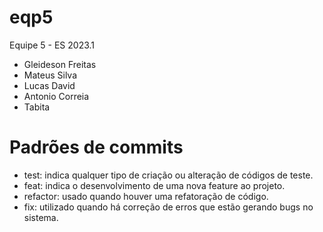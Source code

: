 # eqp5
Equipe 5 - ES 2023.1

* Gleideson Freitas
* Mateus Silva
* Lucas David
* Antonio Correia
* Tabita

# Padrões de commits
* test:  indica qualquer tipo de criação ou alteração de códigos de teste.
* feat: indica o desenvolvimento de uma nova feature ao projeto.
* refactor: usado quando houver uma refatoração de código.
* fix: utilizado quando há correção de erros que estão gerando bugs no sistema.
